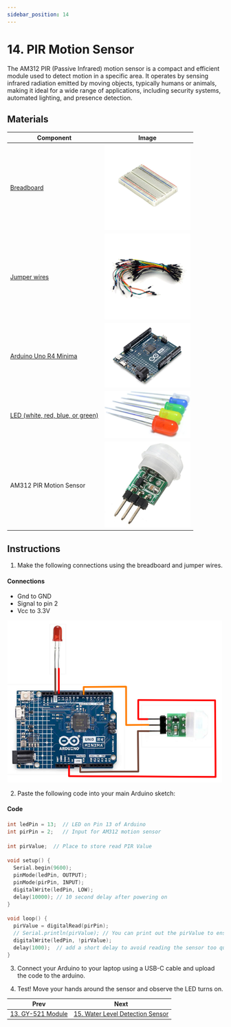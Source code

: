 ```yaml
---
sidebar_position: 14
---
```

# 14. PIR Motion Sensor
The AM312 PIR (Passive Infrared) motion sensor is a compact and efficient module used to detect motion in a specific area. It operates by sensing infrared radiation emitted by moving objects, typically humans or animals, making it ideal for a wide range of applications, including security systems, automated lighting, and presence detection.

## Materials
| Component                                   | Image                                                         |
|---------------------------------------------|---------------------------------------------------------------|
| [Breadboard](https://www.canadarobotix.com/products/160)                                  | <img src="/img/docs/UNO-R4-Starter-Kit/breadboard.webp" width="200" />|
| [Jumper wires](https://www.canadarobotix.com/products/922)                                | <img src="/img/docs/UNO-R4-Starter-Kit/jumper-wires.webp" width="200"  />|
| [Arduino Uno R4 Minima](https://www.canadarobotix.com/collections/featured-1/products/3060)| <img src="/img/docs/UNO-R4-Starter-Kit/arduino-r4-minima.webp" width="200" />|
| [LED (white, red, blue, or green)](https://www.canadarobotix.com/products/1282)            | <img src="/img/docs/UNO-R4-Starter-Kit/LED.jpg" width="200" />|
| AM312 PIR Motion Sensor                     | <img src="/img/docs/UNO-R4-Starter-Kit/Am-312.jpg" width="200"  />|


## Instructions

1. Make the following connections using the breadboard and jumper wires.
#### Connections
- Gnd to GND
- Signal to pin 2
- Vcc to 3.3V
<img src="/img/docs/UNO-R4-Starter-Kit/PIR.png" width="500" />

2. Paste the following code into your main Arduino sketch:
#### Code
```cpp
int ledPin = 13;  // LED on Pin 13 of Arduino
int pirPin = 2;   // Input for AM312 motion sensor

int pirValue;  // Place to store read PIR Value

void setup() {
  Serial.begin(9600);
  pinMode(ledPin, OUTPUT);
  pinMode(pirPin, INPUT);
  digitalWrite(ledPin, LOW);
  delay(10000); // 10 second delay after powering on
}

void loop() {
  pirValue = digitalRead(pirPin);
  // Serial.println(pirValue); // You can print out the pirValue to ensure its working properly. 0 = no movement, 1 = movement detected
  digitalWrite(ledPin, !pirValue);
  delay(1000);  // add a short delay to avoid reading the sensor too quickly
}
```

3. Connect your Arduino to your laptop using a USB-C cable and upload the code to the arduino.

4. Test! Move your hands around the sensor and observe the LED turns on.

|Prev|Next|
|---|---|
|[13. GY-521 Module](GY-521-Module.md)|[15. Water Level Detection Sensor](Water-Level-Detection-Sensor.md)|